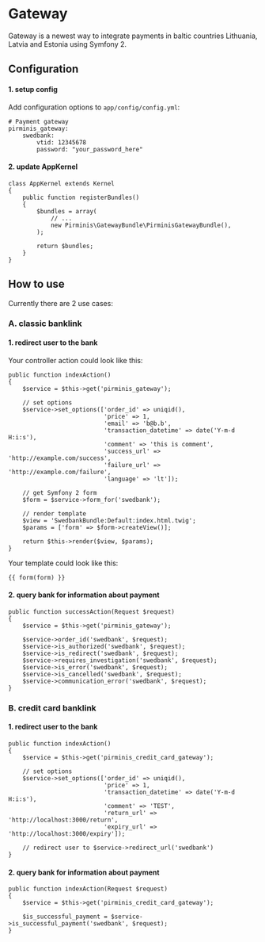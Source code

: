 # Gateway #

Gateway is a newest way to integrate payments in baltic countries Lithuania, Latvia and Estonia using Symfony 2.


## Configuration ##

#### 1. setup config ####
Add configuration options to `app/config/config.yml`:
```
# Payment gateway
pirminis_gateway:
    swedbank:
        vtid: 12345678
        password: "your_password_here"
```

#### 2. update AppKernel ####
```
class AppKernel extends Kernel
{
    public function registerBundles()
    {
        $bundles = array(
            // ...
            new Pirminis\GatewayBundle\PirminisGatewayBundle(),
        );

        return $bundles;
    }
}
```

## How to use ##

Currently there are 2 use cases:

### A. classic banklink ###

#### 1. redirect user to the bank ####

Your controller action could look like this:

```
public function indexAction()
{
    $service = $this->get('pirminis_gateway');

    // set options
    $service->set_options(['order_id' => uniqid(),
                           'price' => 1,
                           'email' => 'b@b.b',
                           'transaction_datetime' => date('Y-m-d H:i:s'),
                           'comment' => 'this is comment',
                           'success_url' => 'http://example.com/success',
                           'failure_url' => 'http://example.com/failure',
                           'language' => 'lt']);

    // get Symfony 2 form
    $form = $service->form_for('swedbank');

    // render template
    $view = 'SwedbankBundle:Default:index.html.twig';
    $params = ['form' => $form->createView()];

    return $this->render($view, $params);
}
```

Your template could look like this:

```
{{ form(form) }}
```

#### 2. query bank for information about payment ####

```
public function successAction(Request $request)
{
    $service = $this->get('pirminis_gateway');

    $service->order_id('swedbank', $request);
    $service->is_authorized('swedbank', $request);
    $service->is_redirect('swedbank', $request);
    $service->requires_investigation('swedbank', $request);
    $service->is_error('swedbank', $request);
    $service->is_cancelled('swedbank', $request);
    $service->communication_error('swedbank', $request);
}
```

### B. credit card banklink ###

#### 1. redirect user to the bank ####

```
public function indexAction()
{
    $service = $this->get('pirminis_credit_card_gateway');

    // set options
    $service->set_options(['order_id' => uniqid(),
                           'price' => 1,
                           'transaction_datetime' => date('Y-m-d H:i:s'),
                           'comment' => 'TEST',
                           'return_url' => 'http://localhost:3000/return',
                           'expiry_url' => 'http://localhost:3000/expiry']);

    // redirect user to $service->redirect_url('swedbank')
}
```

#### 2. query bank for information about payment ####

```
public function indexAction(Request $request)
{
    $service = $this->get('pirminis_credit_card_gateway');

    $is_successful_payment = $service->is_successful_payment('swedbank', $request);
}
```
